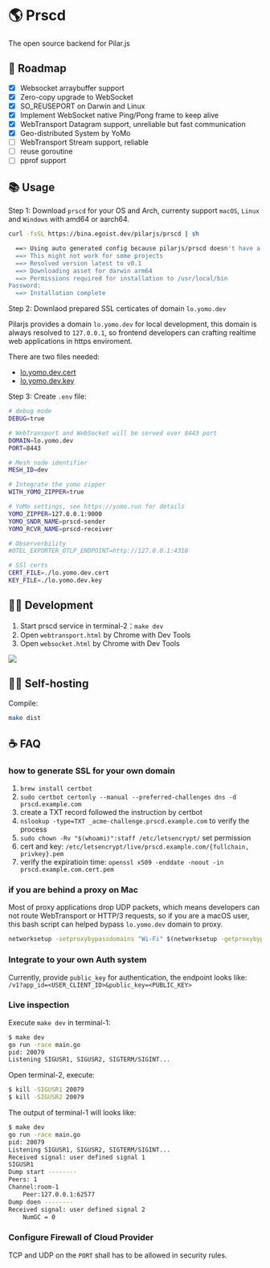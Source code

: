 # 🌎 Prscd

The open source backend for Pilar.js

## 🎯 Roadmap

- [x] Websocket arraybuffer support
- [x] Zero-copy upgrade to WebSocket
- [x] SO_REUSEPORT on Darwin and Linux
- [x] Implement WebSocket native Ping/Pong frame to keep alive
- [x] WebTransport Datagram support, unreliable but fast communication
- [x] Geo-distributed System by YoMo
- [ ] WebTransport Stream support, reliable
- [ ] reuse goroutine
- [ ] pprof support

## 📚 Usage

Step 1: Download `prscd` for your OS and Arch, currenty support `macOS`, `Linux` and `Windows` with amd64 or aarch64.

```bash
curl -fsSL https://bina.egoist.dev/pilarjs/prscd | sh                                                      

  ==> Using auto generated config because pilarjs/prscd doesn't have a bina.json file in its release
  ==> This might not work for some projects
  ==> Resolved version latest to v0.1
  ==> Downloading asset for darwin arm64
  ==> Permissions required for installation to /usr/local/bin
Password:
  ==> Installation complete
```

Step 2: Downlaod prepared SSL certicates of domain `lo.yomo.dev`

Pilarjs provides a domain `lo.yomo.dev` for local development, this domain is always resolved to `127.0.0.1`, so
frontend developers can crafting realtime web applications in https enviroment.

There are two files needed:

- [lo.yomo.dev.cert](https://raw.githubusercontent.com/pilarjs/prscd/main/lo.yomo.dev.cert)
- [lo.yomo.dev.key](https://raw.githubusercontent.com/pilarjs/prscd/main/lo.yomo.dev.key)

Step 3: Create `.env` file:

```sh
# debug mode
DEBUG=true

# WebTransport and WebSocket will be served over 8443 port
DOMAIN=lo.yomo.dev
PORT=8443

# Mesh node identifier
MESH_ID=dev

# Integrate the yomo zipper
WITH_YOMO_ZIPPER=true

# YoMo settings, see https://yomo.run for details
YOMO_ZIPPER=127.0.0.1:9000
YOMO_SNDR_NAME=prscd-sender
YOMO_RCVR_NAME=prscd-receiver

# Observerbility
#OTEL_EXPORTER_OTLP_ENDPOINT=http://127.0.0.1:4318

# SSl certs
CERT_FILE=./lo.yomo.dev.cert
KEY_FILE=./lo.yomo.dev.key
```

## 🥷🏻 Development

1. Start prscd service in terminal-2：`make dev`
1. Open `webtransport.html` by Chrome with Dev Tools
1. Open `websocket.html` by Chrome with Dev Tools

![](https://github.com/fanweixiao/gifs-repo/blob/main/prscd-readme.gif)

## 🦸🏻 Self-hosting

Compile:

```bash
make dist
```

## ☕️ FAQ

### how to generate SSL for your own domain

1. `brew install certbot`
2. `sudo certbot certonly --manual --preferred-challenges dns -d prscd.example.com`
3. create a TXT record followed the instruction by certbot
4. `nslookup -type=TXT _acme-challenge.prscd.example.com` to verify the process
5. `sudo chown -Rv "$(whoami)":staff /etc/letsencrypt/` set permission
6. cert and key: `/etc/letsencrypt/live/prscd.example.com/{fullchain, privkey}.pem`
7. verify the expiratioin time: `openssl x509 -enddate -noout -in prscd.example.com.cert.pem`

### if you are behind a proxy on Mac

Most of proxy applications drop UDP packets, which means developers can not route WebTransport or HTTP/3 requests, 
so if you are a macOS user, this bash script can helped bypass `lo.yomo.dev` domain to proxy.

```bash
networksetup -setproxybypassdomains "Wi-Fi" $(networksetup -getproxybypassdomains "Wi-Fi" | awk '{ printf "\"%s\" ", $0 }') "lo.yomo.dev"
```

### Integrate to your own Auth system

Currently, provide `public_key` for authentication, the endpoint looks like: `/v1?app_id=<USER_CLIENT_ID>&public_key=<PUBLIC_KEY>`

### Live inspection

Execute `make dev` in terminal-1:

```bash
$ make dev
go run -race main.go
pid: 20079
Listening SIGUSR1, SIGUSR2, SIGTERM/SIGINT...
```

Open terminal-2, execute:

```bash
$ kill -SIGUSR1 20079
$ kill -SIGUSR2 20079
```

The output of terminal-1 will looks like:

```bash
$ make dev
go run -race main.go
pid: 20079
Listening SIGUSR1, SIGUSR2, SIGTERM/SIGINT...
Received signal: user defined signal 1
SIGUSR1
Dump start --------
Peers: 1
Channel:room-1
	Peer:127.0.0.1:62577
Dump doen --------
Received signal: user defined signal 2
	NumGC = 0
```

### Configure Firewall of Cloud Provider

TCP and UDP on the `PORT` shall has to be allowed in security rules.
